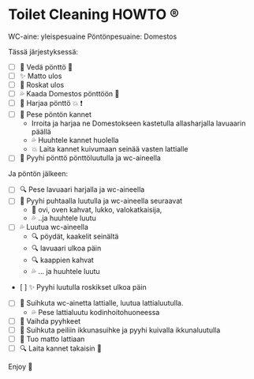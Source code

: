 # Toilet Cleaning HOWTO :registered:

WC-aine: yleispesuaine
Pöntönpesuaine: Domestos

Tässä järjestyksessä:
- [ ] :toilet: Vedä pönttö :poop:
- [ ] :sparkles: Matto ulos
- [ ] :runner: Roskat ulos
- [ ] :sweat_drops: Kaada Domestos pönttöön :toilet:
- [ ] :toilet: Harjaa pönttö :collision: :heavy_exclamation_mark:
- [ ] :toilet: Pese pöntön kannet
    * Irroita ja harjaa ne Domestokseen kastetulla allasharjalla lavuaarin päällä
    * :sweat_drops: Huuhtele kannet huolella
    * :collision: Laita kannet kuivumaan seinää vasten lattialle
- [ ] :toilet: Pyyhi pönttö pönttöluutulla ja wc-aineella

Ja pöntön jälkeen:
- [ ] :mag: Pese lavuaari harjalla ja wc-aineella
- [ ] :shower: Pyyhi puhtaalla luutulla ja wc-aineella seuraavat
    * :door: ovi, oven kahvat, lukko, valokatkaisija,
    * :sweat_drops: ..ja huuhtele luutu
- [ ] :sweat_drops: Luutua wc-aineella
    * :mag: pöydät, kaakelit seinältä
    * :mag: lavuaari ulkoa päin
    * :mag: kaappien kahvat
    * :sweat_drops: ... ja huuhtele luutu
- [ ] :sparkles: Pyyhi luutulla roskikset ulkoa päin
- [ ] :shower: Suihkuta wc-ainetta lattialle, luutua lattialuutulla.
    * :sweat_drops: Pese lattialuutu kodinhoitohuoneessa
- [ ] :runner: Vaihda pyyhkeet
- [ ] :foggy: Suihkuta peiliin ikkunasuihke ja pyyhi kuivalla ikkunaluutulla
- [ ] :runner: Tuo matto lattiaan
- [ ] :mag: Laita kannet takaisin :toilet:

Enjoy :purple_heart:

